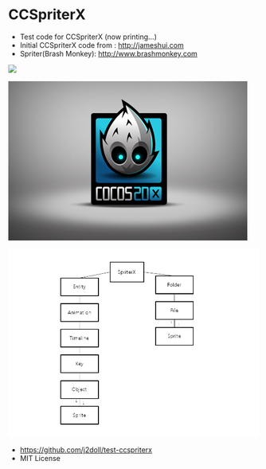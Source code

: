 # CCSpriterX
  - Test code for CCSpriterX (now printing...)
 - Initial CCSpriterX code from : http://jameshui.com
 - Spriter(Brash Monkey): http://www.brashmonkey.com
 
![](https://brashmonkey.com/wp-content/uploads/2015/11/logo.png)

![](/SpriterX/Resources/HelloWorld.png)

![](/SpriterX/001.png)

- https://github.com/j2doll/test-ccspriterx
- MIT License
